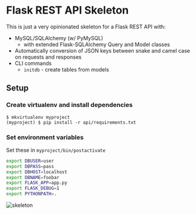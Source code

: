 # Flask REST API Skeleton

This is just a very opinionated skeleton for a Flask REST API with:

- MySQL/SQLAlchemy (w/ PyMySQL)
    - with extended Flask-SQLAlchemy Query and Model classes
- Automatically conversion of JSON keys between snake and camel case on
  requests and responses
- CLI commands
    - `initdb` - create tables from models


## Setup

### Create virtualenv and install dependencies
```
$ mkvirtualenv myproject
(myproject) $ pip install -r api/requirements.txt
```

### Set environment variables
Set these in `myproject/bin/postactivate`
```bash
export DBUSER=user
export DBPASS=pass
export DBHOST=localhost
export DBNAME=foobar
export FLASK_APP=app.py
export FLASK_DEBUG=1
export PYTHONPATH=.
```

![skeleton](https://media.giphy.com/media/l4FGxIoHrtnn4BYvm/giphy.gif)
